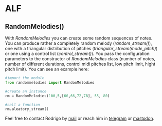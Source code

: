 # ALF

## RandomMelodies()
With *RandomMelodies* you can create some random sequences of notes. You can produce rather a completely random
melody (*random_stream()*), one with a triangular distribution of pitches (*triangular_stream(mode_pitch)*) or one
using a control list (*control_stream()*). You pass the configuration parameters to the constructor of *RandomMelodies*
class (number of notes, number of different durations, control midi pitches list, low pitch limit, hight pitch limit).
You can see an example here:  

``` python
#import the module
from randommelodies import RandomMelodies

#create an instance
rm = RandomMelodies(100,5,[60,66,72,78], 55, 80)

#call a function
rm.aleatory_stream()
```

Feel free to contact Rodrigo by [mail](mailto:rodrigovalla@protonmail.ch) or reach him in
[telegram](https://t.me/rvalla) or [mastodon](https://fosstodon.org/@rvalla).
